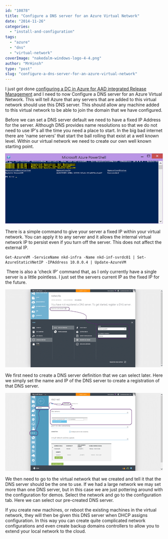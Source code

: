 ```yaml
---
id: "10878"
title: "Configure a DNS server for an Azure Virtual Network"
date: "2014-11-26"
categories: 
  - "install-and-configuration"
tags: 
  - "azure"
  - "dns"
  - "virtual-network"
coverImage: "nakedalm-windows-logo-4-4.png"
author: "MrHinsh"
type: "post"
slug: "configure-a-dns-server-for-an-azure-virtual-network"
---
```


I just got done [configuring a DC in Azure for AAD integrated Release Management](http://nkdagility.com/configuring-dc-azure-aad-integrated-release-management/) and I need to now Configure a DNS server for an Azure Virtual Network. This will tell Azure that any servers that are added to this virtual network should use this DNS server. This should allow any machine added to this virtual network to be able to join the domain that we have configured.

Before we can set a DNS server default we need to have a fixed IP Address for the server. Although DNS provides name resolutions so that we do not need to use IP's all the time you need a place to start. In the big bad internet there are 'name servers' that start the ball rolling that exist at a well known level. Within our virtual network we need to create our own well known starting point.

![clip_image001](images/clip-image0012-1-1.png "clip_image001")

There is a simple command to give your server a fixed IP within your virtual network. You can apply it to any server and it allows the internal virtual network IP to persist even if you turn off the server. This does not affect the external IP.

```
Get-AzureVM -ServiceName nkd-infra -Name nkd-inf-svrdc01 | Set-AzureStaticVNetIP -IPAddress 10.0.0.4 | Update-AzureVM
```

 There is also a 'check IP' command that, as I only currently have a single server is a little pointless. I just set the servers current IP as the fixed IP for the future.

![clip_image002](images/clip-image0022-2-2.png "clip_image002")

We first need to create a DNS server definition that we can select later. Here we simply set the name and IP of the DNS server to create a registration of that DNS server.

![clip_image003](images/clip-image0032-3-3.png "clip_image003")

We then need to go to the virtual network that we created and tell it that the DNS server should be the one to use. If we had a large network we may set more than one DNS server, but in this case we are just pottering around with the configuration for demos. Select the network and go to the configuration tab. Here we can select our pre-created DNS server.

If you create new machines, or reboot the existing machines in the virtual network, they will then be given this DNS server when DHCP assigns configuration. In this way you can create quite complicated network configurations and even create backup domains controllers to allow you to extend your local network to the cloud.


